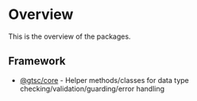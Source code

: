 # Overview

This is the overview of the packages.

## Framework

- [@gtsc/core](pkgs/framework/packages/core/overview) - Helper methods/classes for data type checking/validation/guarding/error handling
